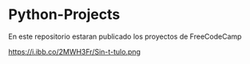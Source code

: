# Python-Projects
En este repositorio estaran publicado los proyectos de FreeCodeCamp

https://i.ibb.co/2MWH3Fr/Sin-t-tulo.png

